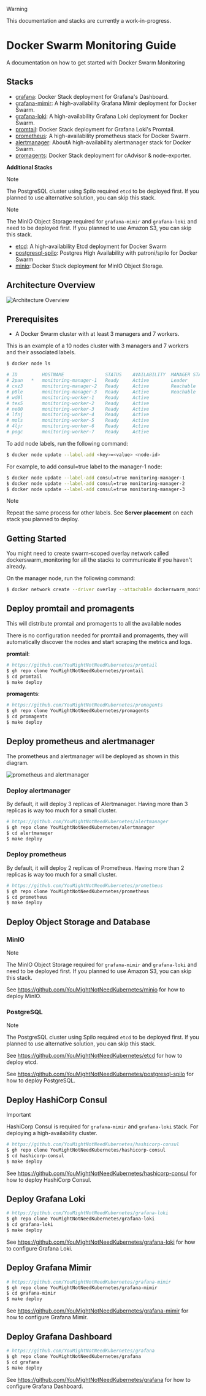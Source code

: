 > [!WARNING]
> This documentation and stacks are currently a work-in-progress.

# Docker Swarm Monitoring Guide
A documentation on how to get started with Docker Swarm Monitoring

## Stacks
- [grafana](https://github.com/YouMightNotNeedKubernetes/grafana): Docker Stack deployment for Grafana's Dashboard.
- [grafana-mimir](https://github.com/YouMightNotNeedKubernetes/grafana-mimir): A high-availability Grafana Mimir deployment for Docker Swarm.
- [grafana-loki](https://github.com/YouMightNotNeedKubernetes/grafana-loki): A high-availability Grafana Loki deployment for Docker Swarm.
- [promtail](https://github.com/YouMightNotNeedKubernetes/promtail): Docker Stack deployment for Grafana Loki's Promtail.
- [prometheus](https://github.com/YouMightNotNeedKubernetes/prometheus): A high-availability prometheus stack for Docker Swarm.
- [alertmanager](https://github.com/YouMightNotNeedKubernetes/alertmanager): AboutA high-availability alertmanager stack for Docker Swarm.
- [promagents](https://github.com/YouMightNotNeedKubernetes/promagents): Docker Stack deployment for cAdvisor & node-exporter.

**Additional Stacks**
> [!NOTE]
> The PostgreSQL cluster using Spilo required `etcd` to be deployed first. If you planned to use alternative solution, you can skip this stack.

> [!NOTE]
> The MinIO Object Storage required for `grafana-mimir` and `grafana-loki` and need to be deployed first. If you planned to use Amazon S3, you can skip this stack.

- [etcd](https://github.com/YouMightNotNeedKubernetes/etcd): A high-availability Etcd deployment for Docker Swarm
- [postgresql-spilo](https://github.com/YouMightNotNeedKubernetes/postgresql-spilo): Postgres High Availability with patroni/spilo for Docker Swarm
- [minio](https://github.com/YouMightNotNeedKubernetes/minio): Docker Stack deployment for MinIO Object Storage.

## Architecture Overview

<picture>
  <source media="(prefers-color-scheme: dark)" srcset="https://github.com/YouMightNotNeedKubernetes/dockerswarm-monitoring-guide/assets/4363857/507dc46d-0537-45d2-a01a-11c6f57485b2">
  <source media="(prefers-color-scheme: light)" srcset="https://github.com/YouMightNotNeedKubernetes/dockerswarm-monitoring-guide/assets/4363857/b645d44a-c93d-4764-a34f-87cbdb25671e">
  <img alt="Architecture Overview" src="https://github.com/YouMightNotNeedKubernetes/dockerswarm-monitoring-guide/assets/4363857/507dc46d-0537-45d2-a01a-11c6f57485b2">
</picture>

## Prerequisites

- A Docker Swarm cluster with at least 3 managers and 7 workers.

This is an example of a 10 nodes cluster with 3 managers and 7 workers and their associated labels.

```sh
$ docker node ls

# ID         HOSTNAME               STATUS    AVAILABILITY  MANAGER STATUS   ENGINE VERSION  Labels
# 2pan   *   monitoring-manager-1   Ready     Active        Leader           24.0.6          etcd=true,    consul=true,    alertmanager=true
# cxz3       monitoring-manager-2   Ready     Active        Reachable        24.0.6          etcd=true,    consul=true,    prometheus=true, alertmanager=true
# p8le       monitoring-manager-3   Ready     Active        Reachable        24.0.6          etcd=true,    consul=true,    prometheus=true, alertmanager=true
# wd0l       monitoring-worker-1    Ready     Active                         24.0.6          loki=true,    mimir=true
# tex5       monitoring-worker-2    Ready     Active                         24.0.6          loki=true,    mimir=true
# ne00       monitoring-worker-3    Ready     Active                         24.0.6          loki=true,    mimir=true
# lfnj       monitoring-worker-4    Ready     Active                         24.0.6          minio=true,   postgres=true
# mols       monitoring-worker-5    Ready     Active                         24.0.6          minio=true,   postgres=true
# 4ljr       monitoring-worker-6    Ready     Active                         24.0.6          minio=true,   postgres=true
# pogc       monitoring-worker-7    Ready     Active                         24.0.6          grafana=true
```

To add node labels, run the following command:

```sh
$ docker node update --label-add <key>=<value> <node-id>
```

For example, to add consul=true label to the manager-1 node:

```sh
$ docker node update --label-add consul=true monitoring-manager-1
$ docker node update --label-add consul=true monitoring-manager-2
$ docker node update --label-add consul=true monitoring-manager-3
```

> [!NOTE]
> Repeat the same process for other labels.
> See **Server placement** on each stack you planned to deploy.

## Getting Started

You might need to create swarm-scoped overlay network called dockerswarm_monitoring for all the stacks to communicate if you haven't already.

On the manager node, run the following command:

```sh
$ docker network create --driver overlay --attachable dockerswarm_monitoring
```

## Deploy promtail and promagents

This will distribute promtail and promagents to all the available nodes

There is no configuration needed for promtail and promagents, they will automatically discover the nodes and start scraping the metrics and logs.

**promtail**:

```sh
# https://github.com/YouMightNotNeedKubernetes/promtail
$ gh repo clone YouMightNotNeedKubernetes/promtail
$ cd promtail
$ make deploy
```

**promagents**:

```sh
# https://github.com/YouMightNotNeedKubernetes/promagents
$ gh repo clone YouMightNotNeedKubernetes/promagents
$ cd promagents
$ make deploy
```

## Deploy prometheus and alertmanager

The prometheus and alertmanager will be deployed as shown in this diagram.

![prometheus and alertmanager](https://user-images.githubusercontent.com/4363857/272507328-3a3e407e-d95a-4cad-afe6-f0259803943d.png)

### Deploy alertmanager

By default, it will deploy 3 replicas of Alertmanager. Having more than 3 replicas is way too much for a small cluster.

```sh
# https://github.com/YouMightNotNeedKubernetes/alertmanager
$ gh repo clone YouMightNotNeedKubernetes/alertmanager
$ cd alertmanager
$ make deploy
```

### Deploy prometheus

By default, it will deploy 2 replicas of Prometheus. Having more than 2 replicas is way too much for a small cluster.

```sh
# https://github.com/YouMightNotNeedKubernetes/prometheus
$ gh repo clone YouMightNotNeedKubernetes/prometheus
$ cd prometheus
$ make deploy
```

## Deploy Object Storage and Database

### MinIO

> [!NOTE]
> The MinIO Object Storage required for `grafana-mimir` and `grafana-loki` and need to be deployed first. If you planned to use Amazon S3, you can skip this stack.

See https://github.com/YouMightNotNeedKubernetes/minio for how to deploy MinIO.

### PostgreSQL

> [!NOTE]
> The PostgreSQL cluster using Spilo required `etcd` to be deployed first. If you planned to use alternative solution, you can skip this stack.

See https://github.com/YouMightNotNeedKubernetes/etcd for how to deploy etcd.

See https://github.com/YouMightNotNeedKubernetes/postgresql-spilo for how to deploy PostgreSQL.

## Deploy HashiCorp Consul

> [!IMPORTANT]
> HashiCorp Consul is required for `grafana-mimir` and `grafana-loki` stack. For deploying a high-availability cluster.

```sh
# https://github.com/YouMightNotNeedKubernetes/hashicorp-consul
$ gh repo clone YouMightNotNeedKubernetes/hashicorp-consul
$ cd hashicorp-consul
$ make deploy
```

See https://github.com/YouMightNotNeedKubernetes/hashicorp-consul for how to deploy HashiCorp Consul.

## Deploy Grafana Loki

```sh
# https://github.com/YouMightNotNeedKubernetes/grafana-loki
$ gh repo clone YouMightNotNeedKubernetes/grafana-loki
$ cd grafana-loki
$ make deploy
```

See https://github.com/YouMightNotNeedKubernetes/grafana-loki for how to configure Grafana Loki.

## Deploy Grafana Mimir

```sh
# https://github.com/YouMightNotNeedKubernetes/grafana-mimir
$ gh repo clone YouMightNotNeedKubernetes/grafana-mimir
$ cd grafana-mimir
$ make deploy
```

See https://github.com/YouMightNotNeedKubernetes/grafana-mimir for how to configure Grafana Mimir.

## Deploy Grafana Dashboard

```sh
# https://github.com/YouMightNotNeedKubernetes/grafana
$ gh repo clone YouMightNotNeedKubernetes/grafana
$ cd grafana
$ make deploy
```

See https://github.com/YouMightNotNeedKubernetes/grafana for how to configure Grafana Dashboard.
